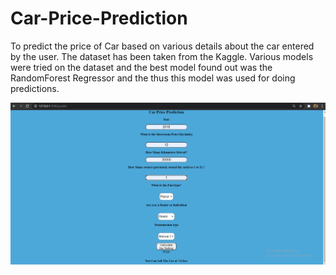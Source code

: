 # Car-Price-Prediction
To predict the price of Car based on various details about the car entered by the user. The dataset has been taken from the Kaggle.
Various models were tried on the dataset and the best model found out was the RandomForest Regressor and the thus this model was used for doing predictions.

![](images/screen_shot.png)
